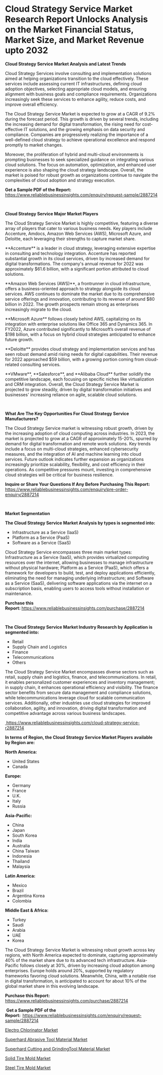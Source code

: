<p><h1>Cloud Strategy Service Market Research Report Unlocks Analysis on the Market Financial Status, Market Size, and Market Revenue upto 2032</h1></p><p><strong>Cloud Strategy Service Market Analysis and Latest Trends</strong></p>
<p><p>Cloud Strategy Services involve consulting and implementation solutions aimed at helping organizations transition to the cloud effectively. These services include assessing current IT infrastructures, defining cloud adoption objectives, selecting appropriate cloud models, and ensuring alignment with business goals and compliance requirements. Organizations increasingly seek these services to enhance agility, reduce costs, and improve overall efficiency.</p><p>The Cloud Strategy Service Market is expected to grow at a CAGR of 9.2% during the forecast period. This growth is driven by several trends, including the increasing demand for digital transformation, the rising need for cost-effective IT solutions, and the growing emphasis on data security and compliance. Companies are progressively realizing the importance of a well-defined cloud strategy to achieve operational excellence and respond promptly to market changes. </p><p>Moreover, the proliferation of hybrid and multi-cloud environments is prompting businesses to seek specialized guidance on integrating various cloud solutions. The focus on automation, optimization, and enhanced user experience is also shaping the cloud strategy landscape. Overall, the market is poised for robust growth as organizations continue to navigate the complexities of cloud adoption and strategy execution.</p></p>
<p><strong>Get a Sample PDF of the Report:&nbsp;</strong> <a href="https://www.reliablebusinessinsights.com/enquiry/request-sample/2887214?utm_campaign=39&utm_medium=2&utm_source=Github&utm_content=ia&utm_term=14032025&utm_id=cloud-strategy-service">https://www.reliablebusinessinsights.com/enquiry/request-sample/2887214</a></p>
<p>&nbsp;</p>
<p><strong>Cloud Strategy Service Major Market Players</strong></p>
<p><p>The Cloud Strategy Service Market is highly competitive, featuring a diverse array of players that cater to various business needs. Key players include Accenture, Amdocs, Amazon Web Services (AWS), Microsoft Azure, and Deloitte, each leveraging their strengths to capture market share.</p><p>**Accenture** is a leader in cloud strategy, leveraging extensive expertise in consulting and technology integration. Accenture has reported substantial growth in its cloud services, driven by increased demand for digital transformations. The company's annual revenue for 2022 was approximately $61.6 billion, with a significant portion attributed to cloud solutions.</p><p>**Amazon Web Services (AWS)**, a frontrunner in cloud infrastructure, offers a business-oriented approach to strategy alongside its cloud services. AWS continues to dominate the market due to its comprehensive service offerings and innovation, contributing to its revenue of around $80 billion in 2022. The growth prospects remain strong as enterprises increasingly migrate to the cloud.</p><p>**Microsoft Azure** follows closely behind AWS, capitalizing on its integration with enterprise solutions like Office 365 and Dynamics 365. In FY2022, Azure contributed significantly to Microsoft’s overall revenue of $198 billion, with a focus on hybrid cloud strategies anticipated to enhance future growth.</p><p>**Deloitte** provides cloud strategy and implementation services and has seen robust demand amid rising needs for digital capabilities. Their revenue for 2022 approached $59 billion, with a growing portion coming from cloud-related consulting services.</p><p>**VMware**, **Salesforce**, and **Alibaba Cloud** further solidify the competitive landscape, each focusing on specific niches like virtualization and CRM integration. Overall, the Cloud Strategy Service Market is projected to grow steadily, driven by digital transformation initiatives and businesses' increasing reliance on agile, scalable cloud solutions.</p></p>
<p>&nbsp;</p>
<p><strong>What Are The Key Opportunities For Cloud Strategy Service Manufacturers?</strong></p>
<p><p>The Cloud Strategy Service market is witnessing robust growth, driven by the increasing adoption of cloud computing across industries. In 2023, the market is projected to grow at a CAGR of approximately 15-20%, spurred by demand for digital transformation and remote work solutions. Key trends include a focus on multi-cloud strategies, enhanced cybersecurity measures, and the integration of AI and machine learning into cloud services. Future outlook indicates further expansion as organizations increasingly prioritize scalability, flexibility, and cost efficiency in their operations. As competitive pressures mount, investing in comprehensive cloud strategies will be critical for business resilience.</p></p>
<p><strong>Inquire or Share Your Questions If Any Before Purchasing This Report:</strong> <a href="https://www.reliablebusinessinsights.com/enquiry/pre-order-enquiry/2887214?utm_campaign=39&utm_medium=2&utm_source=Github&utm_content=ia&utm_term=14032025&utm_id=cloud-strategy-service">https://www.reliablebusinessinsights.com/enquiry/pre-order-enquiry/2887214</a></p>
<p>&nbsp;</p>
<p><strong>Market Segmentation</strong></p>
<p><strong>The Cloud Strategy Service Market Analysis by types is segmented into:</strong></p>
<p><ul><li>Infrastructure as a Service (IaaS)</li><li>Platform as a Service (PaaS)</li><li>Software as a Service (SaaS)</li></ul></p>
<p><p>Cloud Strategy Service encompasses three main market types: Infrastructure as a Service (IaaS), which provides virtualized computing resources over the internet, allowing businesses to manage infrastructure without physical hardware; Platform as a Service (PaaS), which offers a framework for developers to build, test, and deploy applications efficiently, eliminating the need for managing underlying infrastructure; and Software as a Service (SaaS), delivering software applications via the internet on a subscription basis, enabling users to access tools without installation or maintenance.</p></p>
<p><strong>Purchase this Report:&nbsp;</strong><a href="https://www.reliablebusinessinsights.com/purchase/2887214?utm_campaign=39&utm_medium=2&utm_source=Github&utm_content=ia&utm_term=14032025&utm_id=cloud-strategy-service">https://www.reliablebusinessinsights.com/purchase/2887214</a></p>
<p>&nbsp;</p>
<p><strong>The Cloud Strategy Service Market Industry Research by Application is segmented into:</strong></p>
<p><ul><li>Retail</li><li>Supply Chain and Logistics</li><li>Finance</li><li>Telecommunications</li><li>Others</li></ul></p>
<p><p>The Cloud Strategy Service Market encompasses diverse sectors such as retail, supply chain and logistics, finance, and telecommunications. In retail, it enables personalized customer experiences and inventory management; in supply chain, it enhances operational efficiency and visibility. The finance sector benefits from secure data management and compliance solutions, while telecommunications leverage cloud for scalable communication services. Additionally, other industries use cloud strategies for improved collaboration, agility, and innovation, driving digital transformation and competitive advantage across various business landscapes.</p></p>
<p><a href="https://www.reliablebusinessinsights.com/cloud-strategy-service-r2887214?utm_campaign=39&utm_medium=2&utm_source=Github&utm_content=ia&utm_term=14032025&utm_id=cloud-strategy-service">&nbsp;https://www.reliablebusinessinsights.com/cloud-strategy-service-r2887214</a></p>
<p><strong>In terms of Region, the Cloud Strategy Service Market Players available by Region are:</strong></p>
<p>
    <p> <strong> North America: </strong>
        <ul>
            <li>United States</li>
            <li>Canada</li>
        </ul>
        </p> 
    <p> <strong> Europe: </strong>
        <ul>
            <li>Germany</li>
            <li>France</li>
            <li>U.K.</li>
            <li>Italy</li>
            <li>Russia</li>
        </ul>
        </p> 
    <p> <strong> Asia-Pacific: </strong>
        <ul>
            <li>China</li>
            <li>Japan</li>
            <li>South Korea</li>
            <li>India</li>
            <li>Australia</li>
            <li>China Taiwan</li>
            <li>Indonesia</li>
            <li>Thailand</li>
            <li>Malaysia</li>
        </ul>
        </p> 
    <p> <strong> Latin America: </strong>
        <ul>
            <li>Mexico</li>
            <li>Brazil</li>
            <li>Argentina Korea</li>
            <li>Colombia</li>
        </ul>
        </p> 
    <p> <strong> Middle East & Africa: </strong>
        <ul>
            <li>Turkey</li>
            <li>Saudi</li>
            <li>Arabia</li>
            <li>UAE</li>
            <li>Korea</li>
        </ul>
    </p>
    </p>
<p><p>The Cloud Strategy Service Market is witnessing robust growth across key regions, with North America expected to dominate, capturing approximately 40% of the market share due to its advanced tech infrastructure. Asia-Pacific follows closely at 30%, driven by increasing cloud adoption among enterprises. Europe holds around 20%, supported by regulatory frameworks favoring cloud solutions. Meanwhile, China, with a notable rise in digital transformation, is anticipated to account for about 10% of the global market share in this evolving landscape.</p></p>
<p><strong>Purchase this Report: </strong><a href="https://www.reliablebusinessinsights.com/purchase/2887214?utm_campaign=39&utm_medium=2&utm_source=Github&utm_content=ia&utm_term=14032025&utm_id=cloud-strategy-service">https://www.reliablebusinessinsights.com/purchase/2887214</a></p>
<p>&nbsp;<strong>Get a Sample PDF of the Report:&nbsp;&nbsp;</strong><a href="https://www.reliablebusinessinsights.com/enquiry/request-sample/2887214?utm_campaign=39&utm_medium=2&utm_source=Github&utm_content=ia&utm_term=14032025&utm_id=cloud-strategy-service">https://www.reliablebusinessinsights.com/enquiry/request-sample/2887214</a></p>
<p><strong></strong></p>
<p><p><a href="https://github.com/decockogbaro25/Market-Research-Report-List-1/blob/main/electro-chlorinator-market.md?utm_campaign=39&utm_medium=2&utm_source=Github&utm_content=ia&utm_term=14032025&utm_id=cloud-strategy-service">Electro Chlorinator Market</a></p><p><a href="https://github.com/drielvinki/Market-Research-Report-List-1/blob/main/superhard-abrasive-tool-material-market.md?utm_campaign=39&utm_medium=2&utm_source=Github&utm_content=ia&utm_term=14032025&utm_id=cloud-strategy-service">Superhard Abrasive Tool Material Market</a></p><p><a href="https://github.com/ghaligopezf5/Market-Research-Report-List-1/blob/main/superhard-cutting-and-grindingtool-material-market.md?utm_campaign=39&utm_medium=2&utm_source=Github&utm_content=ia&utm_term=14032025&utm_id=cloud-strategy-service">Superhard Cutting and GrindingTool Material Market</a></p><p><a href="https://github.com/uldularido/Market-Research-Report-List-1/blob/main/solid-tire-mold-market.md?utm_campaign=39&utm_medium=2&utm_source=Github&utm_content=ia&utm_term=14032025&utm_id=cloud-strategy-service">Solid Tire Mold Market</a></p><p><a href="https://github.com/panciujoslin3/Market-Research-Report-List-1/blob/main/steel-tire-mold-market.md?utm_campaign=39&utm_medium=2&utm_source=Github&utm_content=ia&utm_term=14032025&utm_id=cloud-strategy-service">Steel Tire Mold Market</a></p></p>